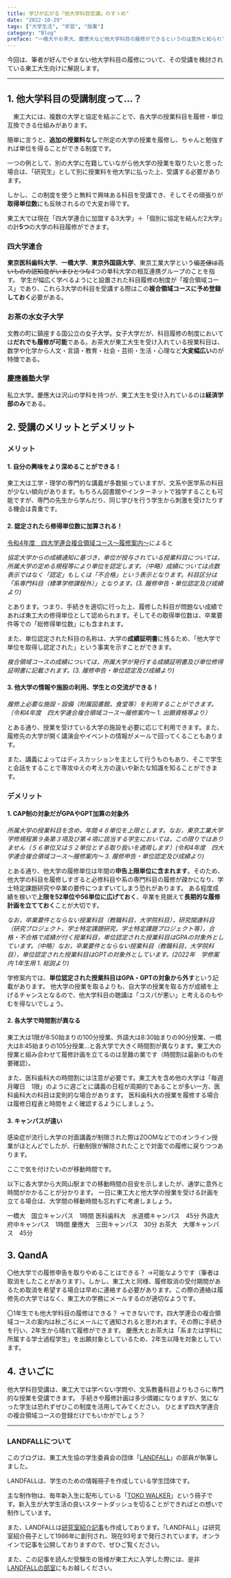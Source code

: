```yaml
---
title: 学びが広がる「他大学科目受講」のすゝめ"
date: "2022-10-29"
tags: ["大学生活", "学習", "授業"]
category: "Blog"
preface: "一橋大やお茶大、慶應大など他大学科目の履修ができるというのは意外と知られていない...3大学の科目履修をした筆者がこの制度を解説します。"
---
```

今回は、筆者が好んでやまない他大学科目の履修について、その受講を検討されている東工大生向けに解説します。



--- 


## 1. 他大学科目の受講制度って…？
　東工大には、複数の大学と協定を結ぶことで、各大学の授業科目を履修・単位互換できる仕組みがあります。
 
 簡単に言うと、**追加の授業料なし**で所定の大学の授業を履修し、ちゃんと勉強すれば単位を得ることができる制度です。
 
 一つの例として、別の大学に在籍していながら他大学の授業を取りたいと思った場合は、「研究生」として別に授業料を他大学に払った上、受講する必要があります。
 
 しかし、この制度を使うと無料で興味ある科目を受講でき、そしてその頑張りが**取得単位数**にも反映されるので大変お得です。
 
 東工大では現在「四大学連合に加盟する3大学」＋「個別に協定を結んだ2大学」の計**5つ**の大学の科目履修ができます。

### 四大学連合
**東京医科歯科大学**、**一橋大学**、**東京外国語大学**、東京工業大学という~~偏差値は高いものの認知度がいまひとつな~~4つの単科大学の相互連携グループのことを指す。
学生が幅広く学べるようにと設置された科目履修の制度が「複合領域コース」であり、これら3大学の科目を受講する際はこの**複合領域コースに予め登録しておく**必要がある。


### お茶の水女子大学

文教の町に鎮座する国公立の女子大学。女子大学だが、科目履修の制度においては**だれでも履修が可能**である。お茶大が東工大生を受け入れている授業科目は、数学や化学から人文・言語・教育・社会・芸術・生活・心理など**大変幅広い**のが特徴である。
### 慶應義塾大学

私立大学。慶應大は沢山の学科を持つが、東工大生を受け入れているのは**経済学部のみ**である。




## 2. 受講のメリットとデメリット

### メリット
#### 1. 自分の興味をより深めることができる！
東工大は工学・理学の専門的な講義が多数揃っていますが、文系や医学系の科目が少ない傾向があります。もちろん図書館やインターネットで独学することも可能ですが、専門の先生から学んだり、同じ学びを行う学生から刺激を受けたりする機会は貴重です。
#### 2. 認定されたら修得単位数に加算される！
[令和4年度　四大学連合複合領域コース～履修案内～](http://www.gakumu.titech.ac.jp/kyoumu/yondai/cat5/pdf/R4_risyuannai_v2.pdf)によると

*協定大学からの成績通知に基づき，単位が授与されている授業科目については，所属大学の定める規程等により単位を認定します。（中略）成績については点数表示ではなく「認定」もしくは「不合格」という表示となります。科目区分は「系専門科目（標準学修課程外）」となります。(3. 履修申告・単位認定及び成績より)* 

とあります。つまり、手続きを適切に行った上、履修した科目が問題ない成績であれば東工大の修得単位として認められます。そしてその取得単位数は、卒業要件等での「総修得単位数」にも含まれます。

また、単位認定された科目の名称は、大学の**成績証明書**に残るため、「他大学で単位を取得し認定された」という事実を示すことができます。

*複合領域コースの成績については，所属大学が発行する成績証明書及び単位修得証明書に記載されます。(3. 履修申告・単位認定及び成績より)*
#### 3. 他大学の情報や施設の利用、学生との交流ができる！

*履修上必要な施設・設備（附属図書館，食堂等）を利用することができます。（令和4年度　四大学連合複合領域コース～履修案内～ 1. 出願資格等より）*

とある通り、授業を受けている大学の施設を必要に応じて利用できます。また、履修先の大学が開く講演会やイベントの情報がメールで回ってくることもあります。

また、講義によってはディスカッションを主として行うものもあり、そこで学生と会話をすることで専攻ゆえの考え方の違いや新たな知識を知ることができます。

### デメリット
#### 1. CAP制の対象だがGPAやGPT加算の対象外
*所属大学の授業科目を含め，年間４８単位を上限とします。なお，東京工業大学学修規程第９条第３項及び第４項に該当する学生においては，この限りではありません（５６単位又は５２単位とする取り扱いを適用します）(令和4年度　四大学連合複合領域コース～履修案内～ 3. 履修申告・単位認定及び成績より)*

とある通り、他大学の履修単位は年間の**申告上限単位に含まれます**。そのため、他大学の科目を履修しすぎると必修科目や系の専門科目の履修が疎かになり、学士特定課題研究や卒業の要件につまずいてしまう恐れがあります。
ある程度成績を稼いで**上限を52単位や56単位に広げておく**、卒業を見据えて**長期的な履修計画を立てておく**ことが大切です。


*なお，卒業要件とならない授業科目（教職科目，大学院科目），研究関連科目（研究プロジェクト，学士特定課題研究，学士特定課題プロジェクト等），合格・不合格で成績が付く授業科目，単位認定された授業科目はGPAの対象外としています。（中略）なお，卒業要件とならない授業科目（教職科目，大学院科目），単位認定された授業科目はGPTの対象外としています。(2022年　学修案内 1年生用 1. 総説より)*

学修案内では、**単位認定された授業科目はGPA・GPTの対象から外す**という記載があります。
他大学の授業を取るよりも、自大学の授業を取る方が成績を上げるチャンスとなるので、他大学科目の聴講は「コスパが悪い」と考えるのもやむを得ないでしょう。

#### 2. 各大学で時間割が異なる

東工大は1限が8:50始まりの100分授業、外語大は8:30始まりの90分授業、一橋大は8:45始まりの105分授業...と各大学で大きく時間割が異なります。東工大の授業と組み合わせて履修計画を立てるのは至難の業です（時間割は最新のものを要確認）。

また、医科歯科大の時間割には注意が必要です。東工大を含め他の大学は「毎週月曜日　1限」のように週ごとに講義の日程が周期的であることが多い一方、医科歯科大の科目は変則的な場合があります。
医科歯科大の授業を履修する場合は履修日程表と時間をよく確認するようにしましょう。

#### 3. キャンパスが遠い
感染症が流行し大学の対面講義が制限された際はZOOMなどでのオンライン授業がほとんどでしたが、行動制限が解除されたことで対面での履修に戻りつつあります。

ここで気を付けたいのが移動時間です。

以下に各大学から大岡山駅までの移動時間の目安を示しましたが、通学に意外と時間がかかることが分かります。
一日に東工大と他大学の授業を受ける計画を立てる場合は、大学間の移動時間も忘れずに考慮しましょう。

一橋大　国立キャンパス　1時間
医科歯科大　水道橋キャンパス　45分
外語大　府中キャンパス　1時間
慶應大　三田キャンパス　30分
お茶大　大塚キャンパス　45分





## 3. QandA
〇他大学での履修申告を取りやめることはできる？
→可能なようです（筆者は取消をしたことがあります）。しかし、東工大と同様、履修取消の受付期間があるため取消を希望する場合は早めに連絡する必要があります。この際の連絡は履修先の大学ではなく、東工大の学務にメールするのが適切なようです。

〇1年生でも他大学科目の履修はできる？
→できないです。四大学連合の複合領域コースの案内は秋ごろにメールにて通知されると思われます。その際に手続きを行い、2年生から晴れて履修ができます。
慶應大とお茶大は「系または学科に所属する学士過程学生」を出願対象としているため、2年生以降を対象としています。





## 4. さいごに

他大学科目受講は、東工大では学べない学問や、文系教養科目よりもさらに専門的な授業を受講できます。
手続きや履修計画は多少煩雑になりますが、気になった学生は恐れずぜひこの制度を活用してみてください。
ひとまず四大学連合の複合領域コースの登録だけでもいかがでしょう？

---
### LANDFALLについて


このブログは、東工大生協の学生委員会の団体「[LANDFALL](https://landfaller.com)」の部員が執筆しました。

LANDFALLは、学生のための情報冊子を作成している学生団体です。

主な制作物は、毎年新入生に配布している「[TOKO WALKER](https://landfaller.com/7a895fee2b767b2554cee0ff6a428902/TOKOWALKER2021.pdf)」という冊子です。新入生が大学生活の良いスタートダッシュを切ることができればとの想いで制作しています。

また、LANDFALLは[研究室紹介記事](https://landfaller.com/magazines)も作成しております。「LANDFALL」は研究室紹介冊子として1986年に創刊され、現在93号まで発行されています。オンラインで記事を公開しておりますので、ぜひご覧ください。

また、この記事を読んだ受験生の皆様が東工大に入学した際には、是非[LANDFALLの部室](https://landfaller.com/blogs/clubroom/)にもお越しください。
